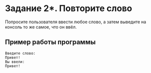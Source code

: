 # Задание 2*. Повторите слово

Попросите пользователя ввести любое слово, а затем выведите на консоль то же самое, что он ввёл.

## Пример работы программы

```
Введите слово:
Привет!
Вы ввели:
Привет!
```


